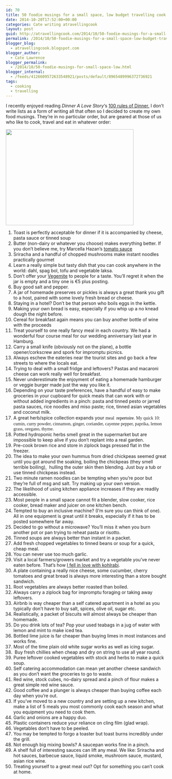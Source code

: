 ```yaml
---
id: 70
title: 50 foodie musings for a small space, low budget travelling cook
date: 2014-10-20T17:52:00+00:00
categories: Cate writing atravellingcook
layout: post
guid: http://atravellingcook.com/2014/10/50-foodie-musings-for-a-small-space-low-budget-travelling-cook.html
permalink: /2014/10/50-foodie-musings-for-a-small-space-low-budget-travelling-cook.html
blogger_blog:
  - atravellingcook.blogspot.com
blogger_author:
  - Cate Lawrence
blogger_permalink:
  - /2014/10/50-foodie-musings-for-small-space-low.html
blogger_internal:
  - /feeds/4126609572633548921/posts/default/8965489996372736921
tags:
  - cooking
  - travelling
---
```

I recently enjoyed reading _Dinner A Love Story_&#8216;s [100 rules of Dinner.](http://www.dinneralovestory.com/100-rules-of-dinner/) I don&#8217;t write lists as a form of writing all that often so I decided to create my own food musings. They&#8217;re in no particular order, but are geared at those of us who like to cook, travel and eat in whatever order:




  <a  href="http://4.bp.blogspot.com/-PZFZ82evG14/VEVB8evOdDI/AAAAAAAAJtI/giEcpLJCRpU/s1600/S1057753.jpg"><img src="http://4.bp.blogspot.com/-PZFZ82evG14/VEVB8evOdDI/AAAAAAAAJtI/giEcpLJCRpU/s1600/S1057753.jpg" alt="" width="400" height="300" border="0" /></a>


  1. Toast is perfectly acceptable for dinner if it is accompanied by cheese, pasta sauce or tinned soup
  2. Butter (non-dairy or whatever you choose) makes everything better. If you don&#8217;t believe me, try Marcella Hazan&#8217;s [tomato sauce](http://cooking.nytimes.com/recipes/1015178-marcella-hazans-tomato-sauce)
  3. Sriracha and a handful of chopped mushrooms make instant noodles practically gourmet
  4. Learn a really simple but tasty dish that you can cook anywhere in the world: dahl, spag bol, tofu and vegetable laksa.
  5. Don&#8217;t offer your [Vegemite](http://en.wikipedia.org/wiki/Vegemite) to people for a taste. You&#8217;ll regret it when the jar is empty and a tiny one is €5 plus posting.
  6. Buy good salt and pepper.
  7. A jar of homemade preserves or pickles is always a great thank you gift to a host, paired with some lovely fresh bread or cheese.
  8. Staying in a hotel? Don&#8217;t be that person who boils eggs in the kettle.
  9. Making your own bread is easy, especially if you whip up a no knead dough the night before.
 10. Cereal for breakfast again means you can buy another bottle of wine with the proceeds
 11. Treat yourself to one really fancy meal in each country. We had a wonderful four course meal for our wedding anniversary last year in Hamburg.
 12. Carry a small knife (obviously not on the plane), a bottle opener/corkscrew and spork for impromptu picnics.
 13. Always eschew the eateries near the tourist sites and go back a few streets to where the locals eat.
 14. Trying to deal with a small fridge and leftovers? Pastas and macaroni cheese can work really well for breakfast.
 15. Never underestimate the enjoyment of eating a homemade hamburger or veggie burger made just the way you like it.
 16. Depending on your taste preferences, have a handful of easy to make groceries in your cupboard for quick meals that can work with or without added ingredients in a pinch: pasta and tinned pesto or jarred pasta sauces, rice noodles and miso paste; rice, tinned asian vegetables and coconut milk.
 17. A great herb/spice collection expands your <span style="font-family: Georgia, Times New Roman, serif;">meal <span style="background-color: white; color: #222222; line-height: 21px;"> <a style="background-color: white; cursor: pointer; line-height: 21px; text-decoration: none;" href="https://www.google.de/search?es_sm=119&q=repertoire&spell=1&sa=X&ei=8zxFVLSwKozwaJnAgvgB&ved=0CBwQvwUoAA"><span style="color: black;">repertoire</a>. My quick 10: cumin, curry powder, cinnamon, ginger, coriander, cayenne pepper, paprika, lemon grass, oregano, thyme.
 18. Potted hydroponic herbs smell great in the supermarket but are impossible to keep alive if you don&#8217;t replant into a real garden.
 19. Pre-cook brown rice and store in ziplock bags pressed flat in the freezer.
 20. The idea to make your own hummus from dried chickpeas seemed great until you got around the soaking, boiling the chickpeas (they smell terrible boiling),  hulling the outer skin then blending. Just buy a tub or use tinned chickpeas instead.
 21. Two minute ramen noodles can be tempting when you&#8217;re poor but they&#8217;re full of msg and salt. Try making up your own version.
 22. The likelihood of using kitchen appliance increases if they are readily accessible.
 23. Most people in a small space cannot fit a blender, slow cooker, rice cooker, bread maker and juicer on one kitchen bench.
 24. Tempted to buy an inclusive machine? (I&#8217;m sure you can think of one). All in one equipment is great until it breaks, especially if it has to be posted somewhere far away.
 25. Decided to go without a microwave? You&#8217;ll miss it when you burn another pot or pan trying to reheat pasta or risotto.
 26. Tinned soups are always better than instant in a packet.
 27. Add fresh chopped vegetables to tinned beans or soup for a quick, cheap meal.
 28. You can never use too much garlic.
 29. Visit a local farmers/growers market and try a vegetable you&#8217;ve never eaten before. That&#8217;s how [I fell in love with kohlrabi](http://atravellingcook.com/2014/08/kohlrabi-coleslaw.html).
 30. A plate containing a really nice cheese, some cucumber, cherry tomatoes and great bread is always more interesting than a store bought sandwich.
 31. Root vegetables are always better roasted than boiled.
 32. Always carry a ziplock bag for impromptu foraging or taking away leftovers.
 33. Airbnb is way cheaper than a self catered apartment in a hotel as you typically don&#8217;t have to buy salt, spices, olive oil, sugar etc.
 34. Realistically, a packet of biscuits will almost always be cheaper than homemade.
 35. Do you drink lots of tea? Pop your used teabags in a jug of water with lemon and mint to make iced tea.
 36. Bottled lime juice is far cheaper than buying limes in most instances and works fine.
 37. Most of the time plain old white sugar works as well as icing sugar.
 38.  Buy fresh chillies when cheap and dry on string to use all year round.
 39. Puree leftover cooked vegetables with stock and herbs to make a quick soup.
 40. Self catering accommodation can mean yet another cheese sandwich as you don&#8217;t want the groceries to go to waste.
 41. Red wine, stock cubes, no-dairy spread and a pinch of flour makes a great simple red wine sauce.
 42. Good coffee and a plunger is always cheaper than buying coffee each day when you&#8217;re out.
 43. If you&#8217;ve moved to a new country and are setting up a new kitchen, make a list of 5 meals you most commonly cook each season and what you equipment you need to cook them.
 44. Garlic and onions are a happy duo.
 45. Plastic containers reduce your reliance on cling film (glad wrap).
 46. Vegetables don&#8217;t have to be peeled.
 47. You may be tempted to forgo a toaster but toast burns incredibly under the grill.
 48. Not enough big mixing bowls? A saucepan works fine in a pinch.
 49. A shelf full of interesting sauces can lift any meal. We like: Sriracha and hot sauces, barbecue sauce, liquid smoke, mushroom sauce, mustard, asian rice wine.
 50. Treating yourself to a great meal out? Opt for something you can&#8217;t cook at home.